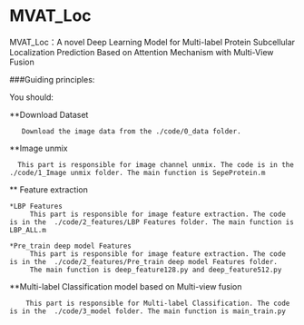 # MVAT_Loc

MVAT_Loc：A novel Deep Learning Model for Multi-label Protein Subcellular Localization Prediction Based on Attention Mechanism with Multi-View Fusion


###Guiding principles:

You should:

**Download Dataset

       Download the image data from the ./code/0_data folder.

**Image unmix

      This part is responsible for image channel unmix. The code is in the  ./code/1_Image unmix folder. The main function is SepeProtein.m  

** Feature extraction

    *LBP Features
         This part is responsible for image feature extraction. The code is in the  ./code/2_features/LBP Features folder. The main function is LBP_ALL.m  

    *Pre_train deep model Features
         This part is responsible for image feature extraction. The code is in the  ./code/2_features/Pre_train deep model Features folder. 
         The main function is deep_feature128.py and deep_feature512.py

**Multi-label Classification model based on Multi-view fusion

        This part is responsible for Multi-label Classification. The code is in the  ./code/3_model folder. The main function is main_train.py
    
